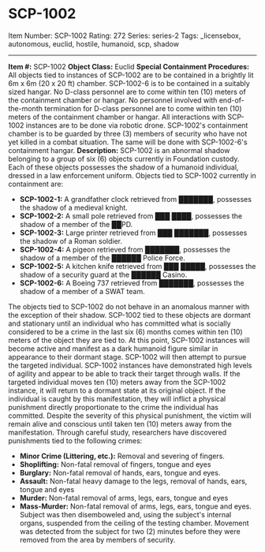 # SCP-1002
Item Number: SCP-1002
Rating: 272
Series: series-2
Tags: _licensebox, autonomous, euclid, hostile, humanoid, scp, shadow

---

**Item #:** SCP-1002
**Object Class:** Euclid
**Special Containment Procedures:** All objects tied to instances of SCP-1002 are to be contained in a brightly lit 6m x 6m (20 x 20 ft) chamber. SCP-1002-6 is to be contained in a suitably sized hangar. No D-class personnel are to come within ten (10) meters of the containment chamber or hangar. No personnel involved with end-of-the-month termination for D-class personnel are to come within ten (10) meters of the containment chamber or hangar.
All interactions with SCP-1002 instances are to be done via robotic drone. SCP-1002's containment chamber is to be guarded by three (3) members of security who have not yet killed in a combat situation. The same will be done with SCP-1002-6's containment hangar.
**Description:** SCP-1002 is an abnormal shadow belonging to a group of six (6) objects currently in Foundation custody. Each of these objects possesses the shadow of a humanoid individual, dressed in a law enforcement uniform. Objects tied to SCP-1002 currently in containment are:
  * **SCP-1002-1:** A grandfather clock retrieved from ███████, possesses the shadow of a medieval knight.
  * **SCP-1002-2:** A small pole retrieved from ███ ████, possesses the shadow of a member of the ██PD.
  * **SCP-1002-3:** Large printer retrieved from ███ ███████, possesses the shadow of a Roman soldier.
  * **SCP-1002-4:** A pigeon retrieved from ███████, possesses the shadow of a member of the ██████ Police Force.
  * **SCP-1002-5:** A kitchen knife retrieved from ███ █████, possesses the shadow of a security guard at the ██████ Casino.
  * **SCP-1002-6:** A Boeing 737 retrieved from ███████, possesses the shadow of a member of a SWAT team.

The objects tied to SCP-1002 do not behave in an anomalous manner with the exception of their shadow. SCP-1002 tied to these objects are dormant and stationary until an individual who has committed what is socially considered to be a crime in the last six (6) months comes within ten (10) meters of the object they are tied to. At this point, SCP-1002 instances will become active and manifest as a dark humanoid figure similar in appearance to their dormant stage.
SCP-1002 will then attempt to pursue the targeted individual. SCP-1002 instances have demonstrated high levels of agility and appear to be able to track their target through walls. If the targeted individual moves ten (10) meters away from the SCP-1002 instance, it will return to a dormant state at its original object.
If the individual is caught by this manifestation, they will inflict a physical punishment directly proportionate to the crime the individual has committed. Despite the severity of this physical punishment, the victim will remain alive and conscious until taken ten (10) meters away from the manifestation. Through careful study, researchers have discovered punishments tied to the following crimes:
  * **Minor Crime (Littering, etc.):** Removal and severing of fingers.
  * **Shoplifting:** Non-fatal removal of fingers, tongue and eyes
  * **Burglary:** Non-fatal removal of hands, ears, tongue and eyes.
  * **Assault:** Non-fatal heavy damage to the legs, removal of hands, ears, tongue and eyes
  * **Murder:** Non-fatal removal of arms, legs, ears, tongue and eyes
  * **Mass-Murder:** Non-fatal removal of arms, legs, ears, tongue and eyes. Subject was then disemboweled and, using the subject's internal organs, suspended from the ceiling of the testing chamber. Movement was detected from the subject for two (2) minutes before they were removed from the area by members of security.